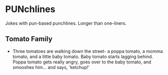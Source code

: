 # PUNchlines
Jokes with pun-based punchlines. Longer than one-liners.

## Tomato Family
- Three tomatoes are walking down the street- a poppa tomato, a momma tomato, and a little baby tomato. Baby tomato starts lagging behind. Poppa tomato gets really angry, goes over to the baby tomato, and smooshes  him... and says, 'ketchup!'